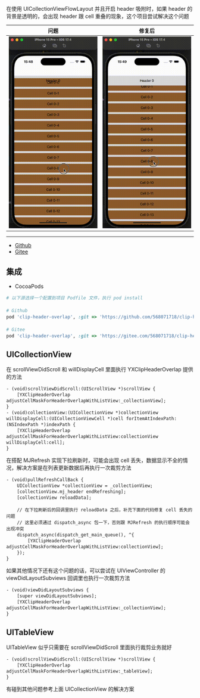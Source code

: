 

在使用 UICollectionViewFlowLayout 并且开启 header 吸附时，如果 header 的背景是透明的，会出现 header 跟 cell 重叠的现象，这个项目尝试解决这个问题  

| 问题 | 修复后 |
| - | - |
| ![img](./explain/1734076307168.614.gif) | ![img](./explain/1734076306715.399.gif) |

---  

* [Github](https://github.com/568071718/clip-header-overlap)    
* [Gitee](https://gitee.com/568071718/clip-header-overlap)  

## 集成  

* CocoaPods  
```ruby
# 以下源选择一个配置到项目 Podfile 文件，执行 pod install  

# Github  
pod 'clip-header-overlap', :git => 'https://github.com/568071718/clip-header-overlap.git'  

# Gitee  
pod 'clip-header-overlap', :git => 'https://gitee.com/568071718/clip-header-overlap.git'  
```

## UICollectionView  

在 scrollViewDidScroll 和 willDisplayCell 里面执行 YXClipHeaderOverlap 提供的方法  
```objc
- (void)scrollViewDidScroll:(UIScrollView *)scrollView {
    [YXClipHeaderOverlap adjustCellMaskForHeaderOverlapWithListView:_collectionView];
}
- (void)collectionView:(UICollectionView *)collectionView willDisplayCell:(UICollectionViewCell *)cell forItemAtIndexPath:(NSIndexPath *)indexPath {
    [YXClipHeaderOverlap adjustCellMaskForHeaderOverlapWithListView:collectionView willDisplayCell:cell];
}
```  

在搭配 MJRefresh 实现下拉刷新时，可能会出现 cell 丢失，数据显示不全的情况，解决方案是在列表更新数据后再执行一次裁剪方法  

```objc
- (void)pullRefreshCallBack {
    UICollectionView *collectionView = _collectionView;
    [collectionView.mj_header endRefreshing];
    [collectionView reloadData];
    
    // 在下拉刷新后的回调里执行 reloadData 之后，补充下面的代码修复 cell 丢失的问题
    // 这里必须通过 dispatch_async 包一下，否则跟 MJRefresh 的执行顺序可能会出现冲突
    dispatch_async(dispatch_get_main_queue(), ^{
        [YXClipHeaderOverlap adjustCellMaskForHeaderOverlapWithListView:collectionView];
    });
}
```

如果其他情况下还有这个问题的话，可以尝试在 UIViewController 的 viewDidLayoutSubviews 回调里也执行一次裁剪方法  

```objc
- (void)viewDidLayoutSubviews {
    [super viewDidLayoutSubviews];
    [YXClipHeaderOverlap adjustCellMaskForHeaderOverlapWithListView:_collectionView];
}
```

## UITableView  

UITableView 似乎只需要在 scrollViewDidScroll 里面执行裁剪业务就好   

```objc
- (void)scrollViewDidScroll:(UIScrollView *)scrollView {
    [YXClipHeaderOverlap adjustCellMaskForHeaderOverlapWithListView:_tableView];
}
```

有碰到其他问题参考上面 UICollectionView 的解决方案  


